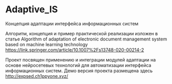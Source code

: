 # Adaptive_IS
Концепция адаптации интерфейса информационных систем

Алгоритм, концепция и пример практической реализации изложен в статье 
Algorithm of adaptation of electronic document management system based on machine learning technology
https://link.springer.com/article/10.1007%2Fs13748-020-00214-2

Проект посвящен применению и интеграции модулей адаптации на основе нейросетевых технологий для автоматизации интерфейса информационных систем. 
Демо версия проекта размещена здесь 
http://expsed.ch1ppyone.xyz/
